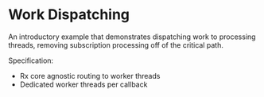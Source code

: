 # Work Dispatching

An introductory example that demonstrates dispatching work to processing threads, removing subscription processing off of the critical path.

Specification: 
- Rx core agnostic routing to worker threads
- Dedicated worker threads per callback
